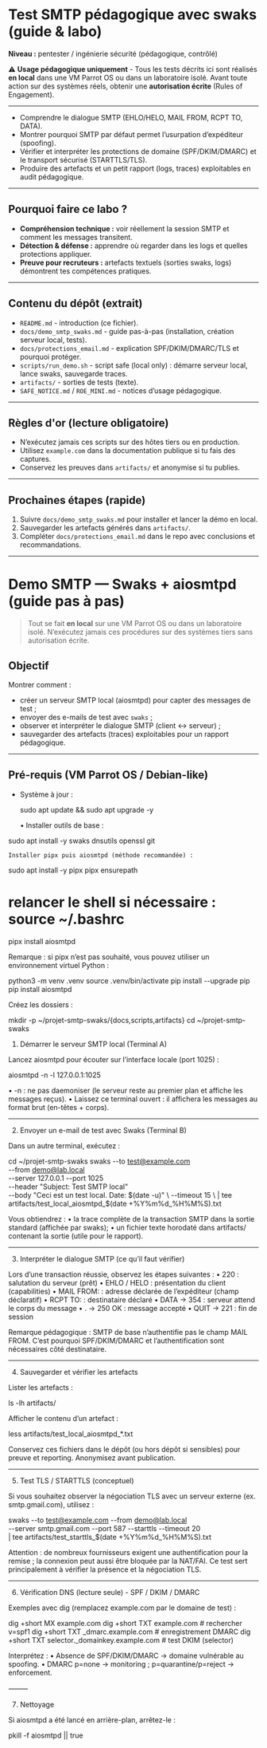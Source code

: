 # Test SMTP pédagogique avec **swaks** (guide & labo)

**Niveau :** pentester / ingénierie sécurité (pédagogique, contrôlé)

⚠️ **Usage pédagogique uniquement** - Tous les tests décrits ici sont réalisés **en local** dans une VM Parrot OS ou dans un laboratoire isolé.
Avant toute action sur des systèmes réels, obtenir une **autorisation écrite** (Rules of Engagement).

---


- Comprendre le dialogue SMTP (EHLO/HELO, MAIL FROM, RCPT TO, DATA).
- Montrer pourquoi SMTP par défaut permet l’usurpation d’expéditeur (spoofing).
- Vérifier et interpréter les protections de domaine (SPF/DKIM/DMARC) et le transport sécurisé (STARTTLS/TLS).
- Produire des artefacts et un petit rapport (logs, traces) exploitables en audit pédagogique.

---

## Pourquoi faire ce labo ?
- **Compréhension technique :** voir réellement la session SMTP et comment les messages transitent.
- **Détection & défense :** apprendre où regarder dans les logs et quelles protections appliquer.
- **Preuve pour recruteurs :** artefacts textuels (sorties swaks, logs) démontrent tes compétences pratiques.

---

## Contenu du dépôt (extrait)
- `README.md` - introduction (ce fichier).
- `docs/demo_smtp_swaks.md` - guide pas-à-pas (installation, création serveur local, tests).
- `docs/protections_email.md` - explication SPF/DKIM/DMARC/TLS et pourquoi protéger.
- `scripts/run_demo.sh` - script safe (local only) : démarre serveur local, lance swaks, sauvegarde traces.
- `artifacts/` - sorties de tests (texte).
- `SAFE_NOTICE.md` / `ROE_MINI.md` - notices d’usage pédagogique.

---

## Règles d'or (lecture obligatoire)
- N’exécutez jamais ces scripts sur des hôtes tiers ou en production.
- Utilisez `example.com` dans la documentation publique si tu fais des captures.
- Conservez les preuves dans `artifacts/` et anonymise si tu publies.

---

## Prochaines étapes (rapide)
1. Suivre `docs/demo_smtp_swaks.md` pour installer et lancer la démo en local.
2. Sauvegarder les artefacts générés dans `artifacts/`.
3. Compléter `docs/protections_email.md` dans le repo avec conclusions et recommandations.


---
# Demo SMTP — Swaks + aiosmtpd (guide pas à pas)

> Tout se fait **en local** sur une VM Parrot OS ou dans un laboratoire isolé. N’exécutez jamais ces procédures sur des systèmes tiers sans autorisation écrite.

## Objectif
Montrer comment :
- créer un serveur SMTP local (aiosmtpd) pour capter des messages de test ;
- envoyer des e-mails de test avec `swaks` ;
- observer et interpréter le dialogue SMTP (client ↔ serveur) ;
- sauvegarder des artefacts (traces) exploitables pour un rapport pédagogique.

---

## Pré-requis (VM Parrot OS / Debian-like)
- Système à jour :

  sudo apt update && sudo apt upgrade -y

	•	Installer outils de base :

sudo apt install -y swaks dnsutils openssl git

	Installer pipx puis aiosmtpd (méthode recommandée) :

sudo apt install -y pipx
pipx ensurepath
# relancer le shell si nécessaire : source ~/.bashrc
pipx install aiosmtpd

Remarque : si pipx n’est pas souhaité, vous pouvez utiliser un environnement virtuel Python :

python3 -m venv .venv
source .venv/bin/activate
pip install --upgrade pip
pip install aiosmtpd

Créez les dossiers :

mkdir -p ~/projet-smtp-swaks/{docs,scripts,artifacts}
cd ~/projet-smtp-swaks

1) Démarrer le serveur SMTP local (Terminal A)

Lancez aiosmtpd pour écouter sur l’interface locale (port 1025) :

aiosmtpd -n -l 127.0.0.1:1025

•	-n : ne pas daemoniser (le serveur reste au premier plan et affiche les messages reçus).
•	Laissez ce terminal ouvert : il affichera les messages au format brut (en-têtes + corps).

---

2) Envoyer un e-mail de test avec Swaks (Terminal B)

Dans un autre terminal, exécutez :

cd ~/projet-smtp-swaks
swaks --to test@example.com \
      --from demo@lab.local \
      --server 127.0.0.1 --port 1025 \
      --header "Subject: Test SMTP local" \
      --body "Ceci est un test local. Date: $(date -u)" \
      --timeout 15 \
  | tee artifacts/test_local_aiosmtpd_$(date +%Y%m%d_%H%M%S).txt

Vous obtiendrez :
	•	la trace complète de la transaction SMTP dans la sortie standard (affichée par swaks);
	•	un fichier texte horodaté dans artifacts/ contenant la sortie (utile pour le rapport).

---

3) Interpréter le dialogue SMTP (ce qu’il faut vérifier)

Lors d’une transaction réussie, observez les étapes suivantes :
	•	220 : salutation du serveur (prêt)
	•	EHLO / HELO : présentation du client (capabilities)
	•	MAIL FROM: : adresse déclarée de l’expéditeur (champ déclaratif)
	•	RCPT TO: : destinataire déclaré
	•	DATA → 354 : serveur attend le corps du message
	•	. → 250 OK : message accepté
	•	QUIT → 221 : fin de session

Remarque pédagogique : SMTP de base n’authentifie pas le champ MAIL FROM. C’est pourquoi SPF/DKIM/DMARC et l’authentification sont nécessaires côté destinataire.

---

4) Sauvegarder et vérifier les artefacts

Lister les artefacts :

ls -lh artifacts/

Afficher le contenu d’un artefact :

less artifacts/test_local_aiosmtpd_*.txt


Conservez ces fichiers dans le dépôt (ou hors dépôt si sensibles) pour preuve et reporting. Anonymisez avant publication.

---

5) Test TLS / STARTTLS (conceptuel)

Si vous souhaitez observer la négociation TLS avec un serveur externe (ex. smtp.gmail.com), utilisez :

swaks --to test@example.com --from demo@lab.local \
      --server smtp.gmail.com --port 587 --starttls --timeout 20 \
  | tee artifacts/test_starttls_$(date +%Y%m%d_%H%M%S).txt

Attention : de nombreux fournisseurs exigent une authentification pour la remise ; la connexion peut aussi être bloquée par la NAT/FAI. Ce test sert principalement à vérifier la présence et la négociation TLS.

---

6) Vérification DNS (lecture seule) - SPF / DKIM / DMARC

Exemples avec dig (remplacez example.com par le domaine de test) :

dig +short MX example.com
dig +short TXT example.com             # rechercher v=spf1
dig +short TXT _dmarc.example.com      # enregistrement DMARC
dig +short TXT selector._domainkey.example.com  # test DKIM (selector)

Interprétez :
	•	Absence de SPF/DKIM/DMARC → domaine vulnérable au spoofing.
	•	DMARC p=none → monitoring ; p=quarantine/p=reject → enforcement.

⸻

7) Nettoyage

Si aiosmtpd a été lancé en arrière-plan, arrêtez-le :

pkill -f aiosmtpd || true

